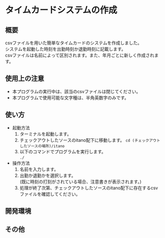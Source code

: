 # タイムカードシステムの作成

## 概要
csvファイルを用いた簡単なタイムカードのシステムを作成しました。<br>
システムを起動した時刻を出勤時刻か退勤時刻に記載します。<br>
csvファイルは名前によって区別されます。また、年月ごとに新しく作成されます。

## 使用上の注意
- 本プログラムの実行中は、該当のcsvファイルは閉じてください。
- 本プログラムで使用可能な文字種は、半角英数字のみです。

## 使い方

- 起動方法
    1. ターミナルを起動します。
    1. チェックアウトしたソースのitano配下に移動します。
        `cd (チェックアウトしたソースの場所)/itano`
    1. 以下のコマンドでプログラムを実行します。<br>
        `./`
- 操作方法
    1. 名前を入力します。
    1. 出勤か退勤かを選択します。<br>
    (既に時刻の打刻がされている場合、注意書きが表示されます。)
    1. 処理が終了次第、チェックアウトしたソースのitano配下に存在するcsvファイルを確認してください。

## 開発環境

## その他
